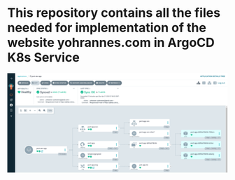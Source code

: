 # This repository contains all the files needed for implementation of the website yohrannes.com in ArgoCD K8s Service

![CD completed!](argocd-notes/RUNNING(°-°)b.png)
